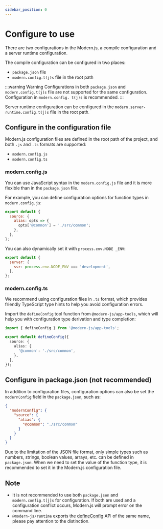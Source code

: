 ```yaml
---
sidebar_position: 0
---
```


# Configure to use

There are two configurations in the Modern.js, a compile configuration and a server runtime configuration.

The compile configuration can be configured in two places:

- `package.json` file
- `modern.config.t(j)s` file in the root path

:::warning Warning
Configurations in both `package.json` and `modern.config.t(j)s` file are not supported for the same configuration. Configuration in `modern.config. t(j)s` is recommended.
:::

Server runtime configuration can be configured in the `modern.server-runtime.config.t(j)s` file in the root path.

## Configure in the configuration file

Modern.js configuration files are defined in the root path of the project, and both `.js` and `.ts` formats are supported:

- `modern.config.js`
- `modern.config.ts`

### modern.config.js

You can use JavaScript syntax in the `modern.config.js` file and it is more flexible than in the `package.json` file.

For example, you can define configuration options for function types in `modern.config.js`:

```js title="modern.config.js"
export default {
  source: {
    alias: opts => {
      opts['@common'] = './src/common';
    },
  },
};
```

You can also dynamically set it with `process.env.NODE _ENV`:

```js title="modern.config.js"
export default {
  server: {
    ssr: process.env.NODE_ENV === 'development',
  },
};
```

### modern.config.ts

We recommend using configuration files in `.ts` format, which provides friendly TypeScript type hints to help you avoid configuration errors.

Import the `defineConfig` tool function from `@modern-js/app-tools`, which will help you with configuration type derivation and type completion:

```ts title="modern.config.ts"
import { defineConfig } from '@modern-js/app-tools';

export default defineConfig({
  source: {
    alias: {
      '@common': './src/common',
    },
  },
});
```

## Configure in package.json (not recommended)

In addition to configuration files, configuration options can also be set the `modernConfig` field in the `package.json`, such as:

```json title="package.json"
{
  "modernConfig": {
    "source": {
      "alias": {
        "@common": "./src/common"
      }
    }
  }
}
```

Due to the limitation of the JSON file format, only simple types such as numbers, strings, boolean values, arrays, etc. can be defined in `package.json`. When we need to set the value of the function type, it is recommended to set it in the Modern.js configuration file.

## Note

- It is not recommended to use both `package.json` and `modern.config.t[j]s` for configuration. If both are used and a configuration conflict occurs, Modern.js will prompt error on the command line.
- `@modern-js/runtime` exports the [defineConfig](/docs/apis/app/runtime/app/define-config) API of the same name, please pay attention to the distinction.
